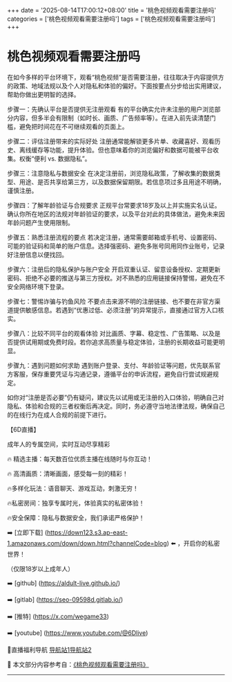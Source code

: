 +++
date = '2025-08-14T17:00:12+08:00'
title = '桃色视频观看需要注册吗'
categories = ['桃色视频观看需要注册吗']
tags = ['桃色视频观看需要注册吗']
+++

# 桃色视频观看需要注册吗

在如今多样的平台环境下，观看“桃色视频”是否需要注册，往往取决于内容提供方的政策、地域法规以及个人对隐私和体验的偏好。下面按要点分步给出实用建议，帮助你做出更明智的选择。

步骤一：先确认平台是否提供无注册观看
有的平台确实允许未注册的用户浏览部分内容，但多半会有限制（如时长、画质、广告频率等）。在进入前先读清楚门槛，避免把时间花在不可继续观看的页面上。

步骤二：评估注册带来的实际好处
注册通常能解锁更多片单、收藏喜好、观看历史、离线缓存等功能，提升体验。但也意味着你的浏览偏好和数据可能被平台收集。权衡“便利 vs. 数据隐私”。

步骤三：注意隐私与数据安全
在决定注册前，浏览隐私政策，了解收集的数据类型、用途、是否共享给第三方，以及数据保留期限。若信息项过多且用途不明确，谨慎注册。

步骤四：了解年龄验证与合规要求
正规平台常要求18岁及以上并实施实名认证。确认你所在地区的法规对年龄验证的要求，以及平台对此的具体做法，避免未来因年龄问题产生使用限制。

步骤五：熟悉注册流程的要点
若决定注册，通常需要邮箱或手机号、设置密码、可能的验证码和简单的账户信息。选择强密码、避免多账号同用同作业账号，记录好注册信息以便找回。

步骤六：注册后的隐私保护与账户安全
开启双重认证、留意设备授权、定期更新密码、拒绝不必要的推送与第三方授权。对不熟悉的应用链接保持警惕，避免在不安全网络环境下登录。

步骤七：警惕诈骗与钓鱼风险
不要点击来源不明的注册链接、也不要在非官方渠道提供敏感信息。若遇到“优惠过低、必须注册”的异常提示，直接通过官方入口核实。

步骤八：比较不同平台的观看体验
对比画质、字幕、稳定性、广告策略、以及是否提供试用期或免费时段。若你追求高质量与稳定体验，注册的长期收益可能更明显。

步骤九：遇到问题如何求助
遇到账户登录、支付、年龄验证等问题，优先联系官方客服，保存重要凭证与沟通记录，遵循平台的申诉流程，避免自行尝试规避规定。

如你对“注册是否必要”仍有疑问，建议先以试用或无注册的入口体验，明确自己对隐私、体验和合规的三者权衡后再决定。同时，务必遵守当地法律法规，确保自己的在线行为在成人合规的前提下进行。

【6D直播】

 成年人的专属空间，实时互动尽享精彩

🔥 精选主播：每天数百位优质主播在线随时与你互动！

🔥 高清画质：清晰画面，感受每一刻的精彩！

🔥多样化玩法：语音聊天、游戏互动，刺激无穷！

🔥私密房间：独享专属时光，体验真实的私密体验！

🔥安全保障：隐私与数据安全，我们承诺严格保护！

➡️ [立即下载] (https://down123.s3.ap-east-1.amazonaws.com/down/down.html?channelCode=blog) ⬅️ ，开启你的私密世界！

 （仅限18岁以上成年人）

➡️ [github] (https://aldult-live.github.io/)

➡️ [gitlab] (https://seo-09598d.gitlab.io/)

➡️ [推特] (https://x.com/wegame33)

➡️ [youtube] (https://www.youtube.com/@6Dlive)

🔞直播福利导航   [导航站1](https://webstack-86085a.gitlab.io/)[导航站2](https://onlygit123-2.github.io/)


📘 本文部分内容参考自：[《桃色视频观看需要注册吗》](https://webstack-hugo-18.pages.dev/)

---
